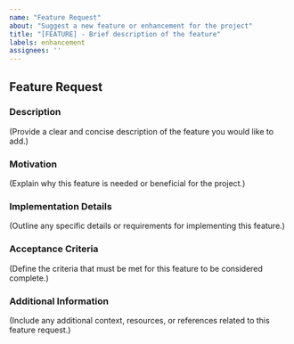 ```yaml
---
name: "Feature Request"
about: "Suggest a new feature or enhancement for the project"
title: "[FEATURE] - Brief description of the feature"
labels: enhancement
assignees: ''
---
```


## Feature Request

### Description
(Provide a clear and concise description of the feature you would like to add.)

### Motivation
(Explain why this feature is needed or beneficial for the project.)

### Implementation Details
(Outline any specific details or requirements for implementing this feature.)

### Acceptance Criteria
(Define the criteria that must be met for this feature to be considered complete.)

### Additional Information
(Include any additional context, resources, or references related to this feature request.)
